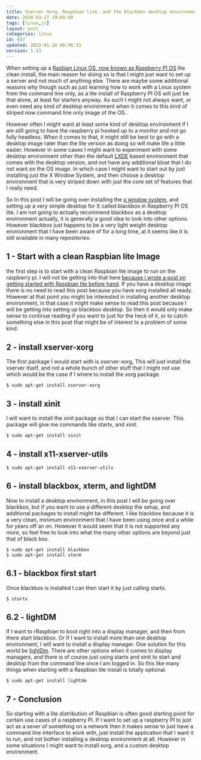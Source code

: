```yaml
---
title: Xserver Xorg, Raspbian lite, and the blackbox desktop environment
date: 2020-03-27 19:04:00
tags: [linux,js]
layout: post
categories: linux
id: 637
updated: 2022-01-28 08:06:33
version: 1.13
---
```


When setting up a [Rasbian Linux OS, now known as Raspberry PI OS](https://en.wikipedia.org/wiki/Raspberry_Pi_OS) lite clean install, the main reason for doing so is that I might just want to set up a server and not much of anything else. There are maybe some additional reasons why though such as just learning how to work with a Linux system from the command line only, as a lite install of Raspberry PI OS will just be that alone, at least for starters anyway. As such I might not always want, or even need any kind of desktop environment when it comes to this kind of striped now command line only image of the OS. 

However often I might want at least some kind of desktop environment if I am still going to have the raspberry pi hooked up to a monitor and not go fully headless. When it comes to that, it might still be best to go with a desktop image rater than the lite version as doing so will make life a little easier. However in some cases I might want to experiment with some desktop environment other than the default [LXDE](https://en.wikipedia.org/wiki/LXDE) based environment that comes with the desktop version, and not have any additional bloat that I do not want on the OS image. In which case I might want to start out by just installing just the X Window System, and then choose a desktop environment that is very striped down with just the core set of features that I really need.

So In this post I will be going over installing the [x window system](https://en.wikipedia.org/wiki/X_Window_System#Limitations_and_criticism), and setting up a very simple desktop for X called blackbox in Raspberry PI OS lite. I am not going to actually recommend blackbox as a desktop environment actually, it is generally a good idea to look into other options. However blackbox just happens to be a very light weight desktop environment that I have been aware of for a long time, at it seems like it is still available in many repositories.

<!-- more -->


## 1 - Start with a clean Raspbian lite Image

the first step is to start with a clean Raspbian lite image to run on the raspberry pi. I will not be getting into that here [because I wrote a post on getting started with Raspbian lite before hand](/2020/03/25/linux-raspbian-lite-getting-started/). If you have a desktop image there is no need to read this post because you have xorg installed all ready. However at that point you might be interested in installing another desktop environment, in that case it might make sense to read this post because I will be getting into setting up blackbox desktop. So then it would only make sense to continue reading if you want to just for the heck of it, or to catch something else in this post that might be of interest to a problem of some kind.

## 2 - install xserver-xorg

The first package I would start with is xserver-xorg, This will just install the xserver itself, and not a whole bunch of other stuff that I might not use which would be the case if I where to install the xorg package.

```
$ sudo apt-get install xserver-xorg
```

## 3 - install xinit

I will want to install the xinit package so that I can start the xserver. This package will give me commands like startx, and xinit.

```
$ sudo apt-get install xinit
```

## 4 - install x11-xserver-utils

```
$ sudo apt-get install x11-xserver-utils
```


## 6 - install blackbox, xterm, and lightDM

Now to install a desktop environment, in this post I will be going over blackbox, but if you want to use a different desktop the setup, and additional packages to install might be different. I like blackbox because it is a very clean, minimum environment that I have been using once and a while for years off an on. However it would seem that it is not supported any more, so feel free to look into what the many other options are beyond just that of black box.

```
$ sudo apt-get install blackbox
$ sudo apt-get install xterm
```

## 6.1 - blackbox first start

Once blackbox is installed I can then start it by just calling startx.

```
$ startx
```


## 6.2 - lightDM

If I want to rRaspbian to boot right into a display manager, and then from there start blackbox. Or If I want to install more than one desktop environment, I will want to install a display manager. One solution for this world be [lightDm](https://wiki.debian.org/LightDM). There are other options when it comes to display managers, and there is of course just using startx and xinit to start and desktop from the command line once I am logged in. So this like many things when starting with a Raspbian lite install is totally optional.

```
$ sudo apt-get install lightdm
```

## 7 - Conclusion

So starting with a lite distribution of Raspbian is often good starting point for certain use cases of a raspberry PI. If I want to set up a raspberry PI to just act as a sever of something on a network then it makes sense to just have a command line interface to work with, just install the application that I want it to run, and not bother installing a desktop environment at all. However in some situations I might want to install xorg, and a custom desktop environment.